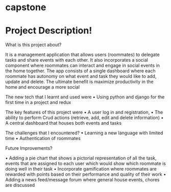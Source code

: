 # capstone

# Project Description!

What is this project about?

It is a management application that allows users (roommates) to delegate tasks and share events with each other. It also incorporates a social component where roommates can interact and engage in social events in the home together. The app consists of a single dashboard where each roommate has autonomy on what event and task they would like to add, update and delete. The ultimate benefit is maximize productivity in the home and encourage a more social

The new tech that I learnt and used were
• Using python and django for the first time in a project and redux

The key features of this project were
• A user log in and registration,
• The ability to perform Crud actions (retrieve, add, edit and delete information)
• A central dashboard that houses both events and tasks

The challenges that I encountered?
• Learning a new language with limited time
• Authentication of roommates

Future Improvements?

• Adding a pie chart that shows a pictorial representation of all the task, events that are assigned to each user which would show which roommate is doing well in their task
• Incorporate gamification where roommates are rewarded with points based on their performance and quality of their work
• Adding a news feed/message forum where general house events, chores are discussed
